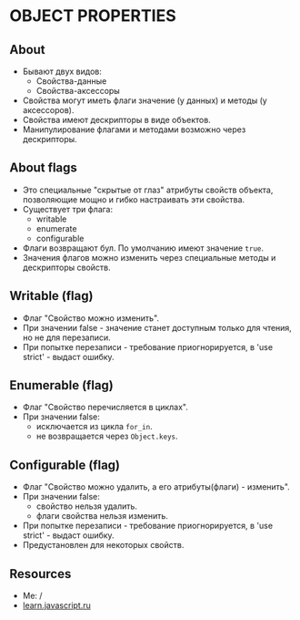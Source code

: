 # OBJECT PROPERTIES

## About
- Бывают двух видов:
  - Свойства-данные
  - Свойства-аксессоры
- Свойства могут иметь флаги значение (у данных) и методы (у аксессоров).
- Свойства имеют дескрипторы в виде объектов.
- Манипулирование флагами и методами возможно через дескрипторы.

## About flags
- Это специальные "скрытые от глаз" атрибуты свойств объекта, позволяющие мощно и гибко настраивать эти свойства.
- Существует три флага:
  - writable
  - enumerate
  - configurable
- Флаги возвращают бул. По умолчанию имеют значение `true`.
- Значения флагов можно изменить через специальные методы и дескрипторы свойств.

## Writable (flag)
- Флаг "Свойство можно изменить".
- При значении false - значение станет доступным только для чтения, но не для перезаписи.
- При попытке перезаписи - требование приогнорируется, в 'use strict' - выдаст ошибку.

## Enumerable (flag)
- Флаг "Свойство перечисляется в циклах".
- При значении false:
  - исключается из цикла `for_in`.
  - не возвращается через `Object.keys`.

## Configurable (flag)
- Флаг "Свойство можно удалить, а его атрибуты(флаги) - изменить".
- При значении false:
  - свойство нельзя удалить.
  - флаги свойства нельзя изменить.
- При попытке перезаписи - требование приогнорируется, в 'use strict' - выдаст ошибку.
- Предустановлен для некоторых свойств.

## Resources
- Me: /
- [learn.javascript.ru](https://learn.javascript.ru/property-descriptors)